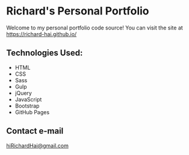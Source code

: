 # Richard's Personal Portfolio
Welcome to my personal portfolio code source! You can visit the site at https://richard-hai.github.io/

## Technologies Used:
* HTML
* CSS
* Sass
* Gulp
* jQuery
* JavaScript
* Bootstrap
* GitHub Pages

## Contact e-mail
hiRichardHai@gmail.com